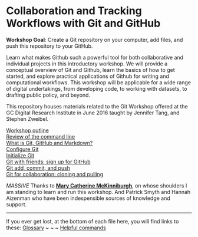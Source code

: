 # Collaboration and Tracking Workflows with Git and GitHub

**Workshop Goal**: Create a Git repository on your computer, add files, and push this repository to your GitHub.

Learn what makes Github such a powerful tool for both collaborative and individual projects in this introductory workshop. We will provide a conceptual overview of Git and Github, learn the basics of how to get started, and explore practical applications of Github for writing and computational workflows. This workshop will be applicable for a wide range of digital undertakings, from developing code, to working with datasets, to drafting public policy, and beyond.

This repository houses materials related to the Git Workshop offered at the GC Digital Research Institute in June 2016 taught by Jennifer Tang, and Stephen Zweibel.

[Workshop outline](outline.md)  
[Review of the command line](commandline.md)  
[What is Git, GitHub and Markdown?](concept.md)  
[Configure Git](gitconfig.md)  
[Initialize Git](gitinit.md)  
[Git with friends: sign up for GitHub](github.md)  
[Git add, commit, and push](gitaction.md)  
[Git for collaboration: cloning and pulling](gitpull.md)  

_MASSIVE_ Thanks to **[Mary Catherine McKinniburgh](https://github.com/mckinniburgh/gitWorkshop)**, on whose shoulders I am standing to learn and run this workshop. And Patrick Smyth and Hannah Aizenman who have been indespensible sources of knowledge and support.  

---  
If you ever get lost, at the bottom of each file here, you will find links to these:
[Glossary](glossary.md) ~ ~ ~ [Helpful commands](helpfulcommands.md)
